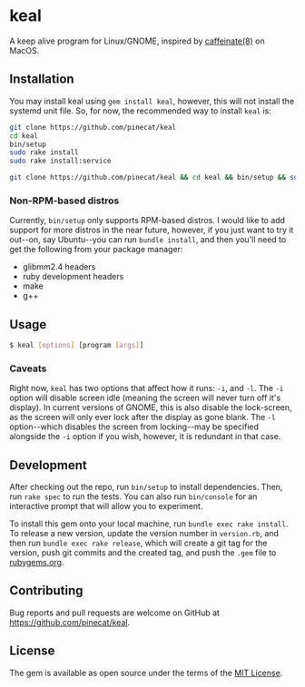 # keal

A keep alive program for Linux/GNOME, inspired by [caffeinate(8)](https://ss64.com/osx/caffeinate.html) on MacOS.

## Installation

You may install keal using `gem install keal`, however, this will not install the systemd unit file. So, for now, the recommended way to install `keal` is:

```sh
git clone https://github.com/pinecat/keal
cd keal
bin/setup
sudo rake install
sudo rake install:service
```

```sh
git clone https://github.com/pinecat/keal && cd keal && bin/setup && sudo rake install && sudo rake install:service # one-liner
```

### Non-RPM-based distros

Currently, `bin/setup` only supports RPM-based distros. I would like to add support for more distros in the near future, however, if you just want to try it out--on, say Ubuntu--you can run `bundle install`, and then you'll need to get the following from your package manager:

- glibmm2.4 headers
- ruby development headers
- make
- g++

## Usage

```sh
$ keal [options] [program [args]]
```

### Caveats

Right now, `keal` has two options that affect how it runs: `-i`, and `-l`. The `-i` option will disable screen idle (meaning the screen will never turn off it's display). In current versions of GNOME, this is also disable the lock-screen, as the screen will only ever lock after the display as gone blank. The `-l` option--which disables the screen from locking--may be specified alongside the `-i` option if you wish, however, it is redundant in that case.

## Development

After checking out the repo, run `bin/setup` to install dependencies. Then, run `rake spec` to run the tests. You can also run `bin/console` for an interactive prompt that will allow you to experiment.

To install this gem onto your local machine, run `bundle exec rake install`. To release a new version, update the version number in `version.rb`, and then run `bundle exec rake release`, which will create a git tag for the version, push git commits and the created tag, and push the `.gem` file to [rubygems.org](https://rubygems.org).

## Contributing

Bug reports and pull requests are welcome on GitHub at https://github.com/pinecat/keal.

## License

The gem is available as open source under the terms of the [MIT License](https://opensource.org/licenses/MIT).
